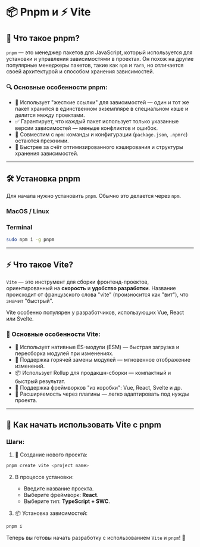 # 📦 Pnpm и ⚡ Vite

## 📌 Что такое pnpm?

`pnpm` — это менеджер пакетов для JavaScript, который используется для установки и управления зависимостями в проектах. Он похож на другие популярные менеджеры пакетов, такие как `npm` и `Yarn`, но отличается своей архитектурой и способом хранения зависимостей.

### 🔍 Основные особенности pnpm:

- 🔗 Использует "жесткие ссылки" для зависимостей — один и тот же пакет хранится в единственном экземпляре в специальном кэше и делится между проектами.
- ✅ Гарантирует, что каждый пакет использует только указанные версии зависимостей — меньше конфликтов и ошибок.
- 🤝 Совместим с `npm`: команды и конфигурации (`package.json`, `.npmrc`) остаются прежними.
- 🚀 Быстрее за счёт оптимизированного кэширования и структуры хранения зависимостей.

---

## 🛠 Установка pnpm

Для начала нужно установить `pnpm`. Обычно это делается через `npm`.

### MacOS / Linux

### Terminal
```bash
sudo npm i -g pnpm
```

---

## ⚡ Что такое Vite?

`Vite` — это инструмент для сборки фронтенд-проектов, ориентированный на **скорость** и **удобство разработки**. Название происходит от французского слова "vite" (произносится как "вит"), что значит "быстрый".

Vite особенно популярен у разработчиков, использующих Vue, React или Svelte.

### 🚀 Основные особенности Vite:

- 🧩 Использует нативные ES-модули (ESM) — быстрая загрузка и пересборка модулей при изменениях.
- 🔄 Поддержка горячей замены модулей — мгновенное отображение изменений.
- 📦 Использует Rollup для продакшн-сборки — компактный и быстрый результат.
- 🧱 Поддержка фреймворков "из коробки": Vue, React, Svelte и др.
- 🧩 Расширяемость через плагины — легко адаптировать под нужды проекта.

---

## 🚀 Как начать использовать Vite с pnpm

### Шаги:

1. 📁 Создание нового проекта:
```bash
pnpm create vite <project name>
```

2. В процессе установки:
   - Введите название проекта.
   - Выберите фреймворк: **React**.
   - Выберите тип: **TypeScript + SWC**.

3. 📦 Установка зависимостей:
```bash
pnpm i
```

Теперь вы готовы начать разработку с использованием `Vite` и `pnpm`! 🎉
